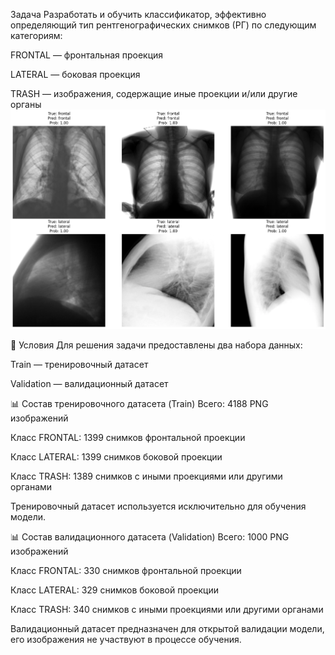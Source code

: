  Задача
Разработать и обучить классификатор, эффективно определяющий тип рентгенографических снимков (РГ) по следующим категориям:

FRONTAL — фронтальная проекция

LATERAL — боковая проекция

TRASH — изображения, содержащие иные проекции и/или другие органы
![Пример изображения](test.png)



📁 Условия
Для решения задачи предоставлены два набора данных:

Train — тренировочный датасет

Validation — валидационный датасет

📊 Состав тренировочного датасета (Train)
Всего: 4188 PNG изображений

Класс FRONTAL: 1399 снимков фронтальной проекции

Класс LATERAL: 1399 снимков боковой проекции

Класс TRASH: 1389 снимков с иными проекциями или другими органами

Тренировочный датасет используется исключительно для обучения модели.

📊 Состав валидационного датасета (Validation)
Всего: 1000 PNG изображений

Класс FRONTAL: 330 снимков фронтальной проекции

Класс LATERAL: 329 снимков боковой проекции

Класс TRASH: 340 снимков с иными проекциями или другими органами

Валидационный датасет предназначен для открытой валидации модели, его изображения не участвуют в процессе обучения.
